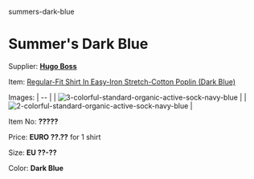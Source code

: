 summers-dark-blue

# Summer's Dark Blue

Supplier: **[Hugo Boss](https://www.hugoboss.com)**

Item: [Regular-Fit Shirt In Easy-Iron Stretch-Cotton Poplin (Dark Blue)](https://www.hugoboss.com/regular-fit-shirt-in-easy-iron-stretch-cotton-poplin/hbeu50473265_404.html?cgid=213501)

Images: 
| -- |
| ![3-colorful-standard-organic-active-sock-navy-blue](https://github.com/OurServings/socks/assets/1499433/26de3476-c20b-435d-aa1a-21792ed1dace) |
| ![2-colorful-standard-organic-active-sock-navy-blue](https://github.com/OurServings/socks/assets/1499433/2c29580e-2205-4e81-bfaf-a79fb244e638) |

Item No: **?????**

Price: **EURO ??.??** for 1 shirt

Size: **EU ??-??**

Color: **Dark Blue**
